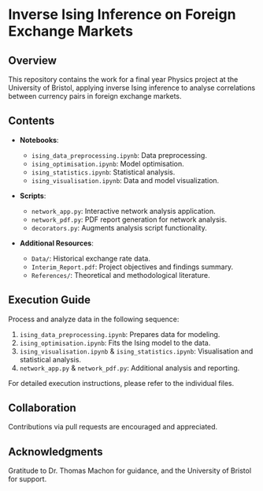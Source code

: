 # Inverse Ising Inference on Foreign Exchange Markets

## Overview
This repository contains the work for a final year Physics project at the University of Bristol, applying inverse Ising inference to analyse correlations between currency pairs in foreign exchange markets.

## Contents

- **Notebooks**:
  - `ising_data_preprocessing.ipynb`: Data preprocessing.
  - `ising_optimisation.ipynb`: Model optimisation.
  - `ising_statistics.ipynb`: Statistical analysis.
  - `ising_visualisation.ipynb`: Data and model visualization.

- **Scripts**:
  - `network_app.py`: Interactive network analysis application.
  - `network_pdf.py`: PDF report generation for network analysis.
  - `decorators.py`: Augments analysis script functionality.

- **Additional Resources**:
  - `Data/`: Historical exchange rate data.
  - `Interim_Report.pdf`: Project objectives and findings summary.
  - `References/`: Theoretical and methodological literature.

## Execution Guide
Process and analyze data in the following sequence:
1. `ising_data_preprocessing.ipynb`: Prepares data for modeling.
2. `ising_optimisation.ipynb`: Fits the Ising model to the data.
3. `ising_visualisation.ipynb` & `ising_statistics.ipynb`: Visualisation and statistical analysis.
4. `network_app.py` & `network_pdf.py`: Additional analysis and reporting.

For detailed execution instructions, please refer to the individual files.

## Collaboration
Contributions via pull requests are encouraged and appreciated.

## Acknowledgments
Gratitude to Dr. Thomas Machon for guidance, and the University of Bristol for support.
